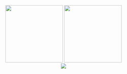 <div align="center">
    <img src="https://github-readme-stats.vercel.app/api?username=gboycdw&show_icons=true&theme=radical" height=181px>
    <img src="https://github-readme-stats.vercel.app/api/top-langs/?username=gboycdw&layout=compact&langs_count=10&theme=radical" height=181px>
</div>
<!-- <div align="center">
  <img src="http://github-profile-summary-cards.vercel.app/api/cards/productive-time?username=gboycdw&theme=github&utcOffset=8" height=180px>
  <img src="https://github-readme-activity-graph.cyclic.app/graph?username=gboycdw&theme=vue" height=180px>
</div> -->


<!--방문자수-->
<div align="center">
  <a href="https://hits.seeyoufarm.com"><img src="https://hits.seeyoufarm.com/api/count/incr/badge.svg?url=https%3A%2F%2Fgithub.com%2Fgboycdw%2Fhit-counter&count_bg=%2379C83D&title_bg=%23555555&icon=&icon_color=%23E7E7E7&title=Gomao%27s+Github&edge_flat=false"/></a>
</div>


<!--미사용 파일 모음
연속커밋기록 <img src= "https://streak-stats.demolab.com/?user=gboycdw&theme=default" height=160px>
커밋그래프 <img src="http://github-profile-summary-cards.vercel.app/api/cards/profile-details?username=gboycdw&theme=github">
레포지토리 분석1 img src="http://github-profile-summary-cards.vercel.app/api/cards/repos-per-language?username=gboycdw&theme=github&exclude=Java">
커밋 분석1 img src="http://github-profile-summary-cards.vercel.app/api/cards/most-commit-language?username=gboycdw&theme=github&exclude=Java">
-->

<!--
**gboycdw/gboycdw** is a ✨ _special_ ✨ repository because its `README.md` (this file) appears on your GitHub profile.
Here are some ideas to get you started:
- 🔭 I’m currently working on ...
- 🌱 I’m currently learning ...
- 👯 I’m looking to collaborate on ...
- 🤔 I’m looking for help with ...
- 💬 Ask me about ...
- 📫 How to reach me: ...
- 😄 Pronouns: ...
- ⚡ Fun fact: ...
-->
